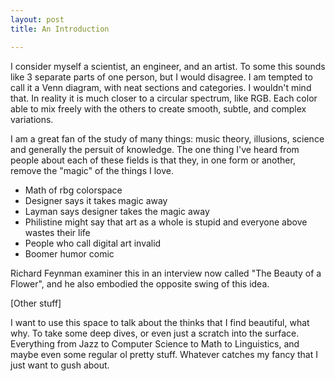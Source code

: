 ```yaml
---
layout: post
title: An Introduction

---
```

I consider myself a scientist, an engineer, and an artist. To some this sounds like 3 separate parts of one person, but I would disagree. I am tempted to call it a Venn diagram, with neat sections and categories. I wouldn't mind that. In reality it is much closer to a circular spectrum, like RGB. Each color able to mix freely with the others to create smooth, subtle, and complex variations. 

I am a great fan of the study of many things: music theory, illusions, science and generally the persuit of knowledge. The one thing I've heard from people about each of these fields is that they, in one form or another, remove the "magic" of the things I love. 

 * Math of rbg colorspace
 * Designer says it takes magic away
 * Layman says designer takes the magic away
 * Philistine might say that art as a whole is stupid and everyone above wastes their life
 * People who call digital art invalid
 * Boomer humor comic

Richard Feynman examiner this in an interview now called "The Beauty of a Flower", and he also embodied the opposite swing of this idea.

[Other stuff]

I want to use this space to talk about the thinks that I find beautiful, what why. To take some deep dives, or even just a scratch into the surface. Everything from Jazz to Computer Science to Math to Linguistics, and maybe even some regular ol pretty stuff. Whatever catches my fancy that I just want to gush about.
